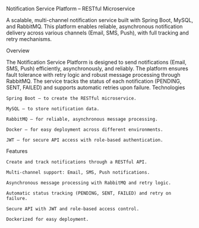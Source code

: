 Notification Service Platform – RESTful Microservice

A scalable, multi-channel notification service built with Spring Boot, MySQL, and RabbitMQ. This platform enables reliable, asynchronous notification delivery across various channels (Email, SMS, Push), with full tracking and retry mechanisms.


Overview

The Notification Service Platform is designed to send notifications (Email, SMS, Push) efficiently, asynchronously, and reliably. The platform ensures fault tolerance with retry logic and robust message processing through RabbitMQ. The service tracks the status of each notification (PENDING, SENT, FAILED) and supports automatic retries upon failure.
Technologies

    Spring Boot – to create the RESTful microservice.

    MySQL – to store notification data.

    RabbitMQ – for reliable, asynchronous message processing.

    Docker – for easy deployment across different environments.

    JWT – for secure API access with role-based authentication.

Features

    Create and track notifications through a RESTful API.

    Multi-channel support: Email, SMS, Push notifications.

    Asynchronous message processing with RabbitMQ and retry logic.

    Automatic status tracking (PENDING, SENT, FAILED) and retry on failure.

    Secure API with JWT and role-based access control.

    Dockerized for easy deployment.
